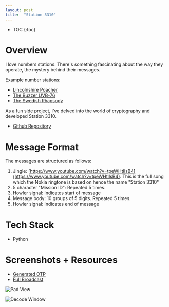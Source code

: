 ```yaml
---
layout: post
title:  "Station 3310"
---
```


* TOC
{:toc}

# Overview
I love numbers stations. There's something fascinating about the way they operate, the mystery behind their messages.

Example number stations:

- [Lincolnshire Poacher](https://www.youtube.com/watch?v=sXz6ghbfd2U)
- [The Buzzer UVB-76](https://www.youtube.com/watch?v=SIAbtLmKoZE)
- [The Swedish Rhapsody](https://www.youtube.com/watch?v=dXziS-GpPOo)

As a fun side project, I've delved into the world of cryptography and developed Station 3310.

- [Github Repository](https://github.com/rexchoppers/station-3310)

# Message Format
The messages are structured as follows:

1. Jingle: [https://www.youtube.com/watch?v=tpeWHtlIsB4](https://www.youtube.com/watch?v=tpeWHtlIsB4). This is the full song which the Nokia ringtone is based on hence the name "Station 3310"
2. 5 character "Mission ID": Repeated 5 times.
3. Howler signal: Indicates start of message
4. Message body: 10 groups of 5 digits. Repeated 5 times.
5. Howler signal: Indicates end of message

# Tech Stack
- Python

# Screenshots + Resources

- [Generated OTP](https://storage.googleapis.com/rexchoppers-website-assets/station-3310/otp.pdf)
- [Full Broadcast](https://storage.googleapis.com/rexchoppers-website-assets/station-3310/broadcast-full.mp3)

![Pad View](https://storage.googleapis.com/rexchoppers-website-assets/station-3310/pad-view.png "Pad View")

![Decode Window](https://storage.googleapis.com/rexchoppers-website-assets/station-3310/decode-window.png "Decode Window")

